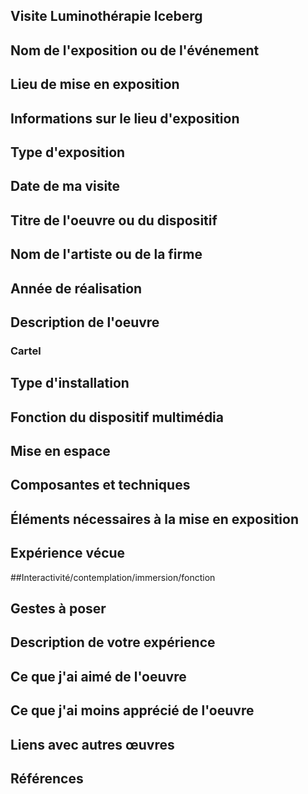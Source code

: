 ## Visite Luminothérapie Iceberg

## Nom de l'exposition ou de l'événement

## Lieu de mise en exposition

## Informations sur le lieu d'exposition

## Type d'exposition

## Date de ma visite

## Titre de l'oeuvre ou du dispositif

## Nom de l'artiste ou de la firme

## Année de réalisation

## Description de l'oeuvre

### Cartel

## Type d'installation

## Fonction du dispositif multimédia

## Mise en espace

## Composantes et techniques

## Éléments nécessaires à la mise en exposition

## Expérience vécue

##Interactivité/contemplation/immersion/fonction

## Gestes à poser

## Description de votre expérience

## Ce que j'ai aimé de l'oeuvre

## Ce que j'ai moins apprécié de l'oeuvre

## Liens avec autres œuvres

## Références
